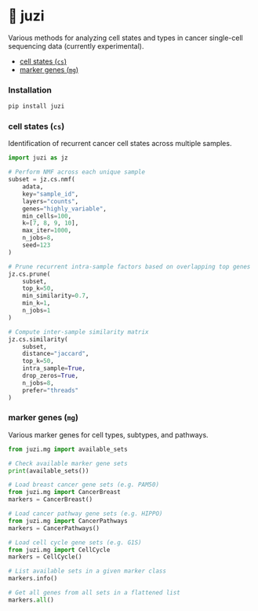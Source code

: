 # :tangerine: juzi

Various methods for analyzing cell states and types in cancer single-cell sequencing data (currently experimental).

- [cell states (`cs`)](#cell-states-cs)
- [marker genes (`mg`)](#marker-genes-mg)

### Installation

```bash
pip install juzi
```

### cell states (`cs`)

Identification of recurrent cancer cell states across multiple samples.

```python
import juzi as jz

# Perform NMF across each unique sample
subset = jz.cs.nmf(
    adata,
    key="sample_id",
    layers="counts",
    genes="highly_variable",
    min_cells=100,
    k=[7, 8, 9, 10],
    max_iter=1000,
    n_jobs=8,
    seed=123
)

# Prune recurrent intra-sample factors based on overlapping top genes
jz.cs.prune(
    subset,
    top_k=50,
    min_similarity=0.7,
    min_k=1,
    n_jobs=1
)

# Compute inter-sample similarity matrix
jz.cs.similarity(
    subset,
    distance="jaccard",
    top_k=50,
    intra_sample=True,
    drop_zeros=True,
    n_jobs=8,
    prefer="threads"
)
```

### marker genes (`mg`)

Various marker genes for cell types, subtypes, and pathways.

```python
from juzi.mg import available_sets

# Check available marker gene sets
print(available_sets())

# Load breast cancer gene sets (e.g. PAM50)
from juzi.mg import CancerBreast
markers = CancerBreast()

# Load cancer pathway gene sets (e.g. HIPPO)
from juzi.mg import CancerPathways
markers = CancerPathways()

# Load cell cycle gene sets (e.g. G1S)
from juzi.mg import CellCycle
markers = CellCycle()

# List available sets in a given marker class
markers.info()

# Get all genes from all sets in a flattened list
markers.all()
```
